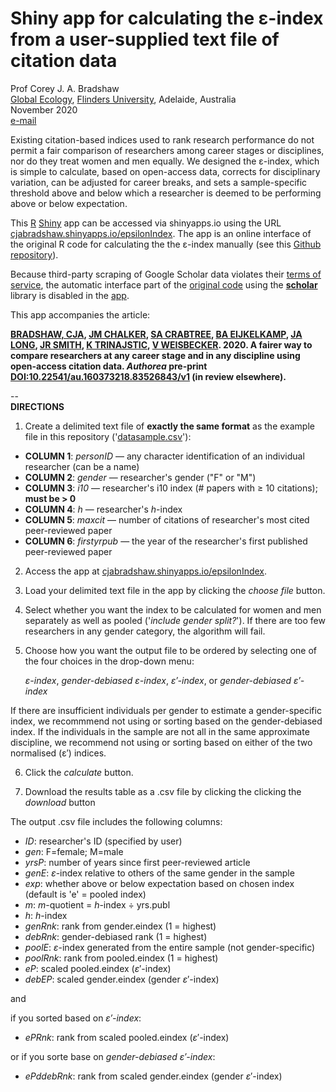 # Shiny app for calculating the ε-index from a user-supplied text file of citation data

Prof Corey J. A. Bradshaw <br>
<a href="http://globalecologyflinders.com" target="_blank">Global Ecology</a>, <a href="http://flinders.edu.au" target="_blank">Flinders University</a>, Adelaide, Australia <br>
November 2020 <br>
<a href=mailto:corey.bradshaw@flinders.edu.au>e-mail</a> <br>

Existing citation-based indices used to rank research performance do not permit a fair comparison of researchers among career stages or disciplines, nor do they treat women and men equally. We designed the ε-index, which is simple to calculate, based on open-access data, corrects for disciplinary variation, can be adjusted for career breaks, and sets a sample-specific threshold above and below which a researcher is deemed to be performing above or below expectation.

This <a target="_blank" href="https://cran.r-project.org">R</a> <a href="https://shiny.rstudio.com">Shiny</a> app can be accessed via shinyapps.io using the URL <a target="_blank" href="https://cjabradshaw.shinyapps.io/epsilonIndex/">cjabradshaw.shinyapps.io/epsilonIndex</a>. The app is an online interface of the original R code for calculating the the ε-index manually (see this <a href="https://github.com/cjabradshaw/EpsilonIndex">Github repository</a>).

Because third-party scraping of Google Scholar data violates their <a href="https://policies.google.com/terms?hl=en">terms of service</a>, the automatic interface part of the <a href="https://github.com/cjabradshaw/EpsilonIndex">original code</a> using the <a href="https://www.rdocumentation.org/packages/scholar/versions/0.1.7"><strong>scholar</strong></a> library is disabled in the <a target="_blank" href="https://cjabradshaw.shinyapps.io/epsilonIndex/">app</a>.

This app accompanies the article:

<strong><a href="https://globalecologyflinders.com/people/#CJAB" target="_blank">BRADSHAW, CJA</a>, <a href="https://www.chalkerlab.com/jmc" target="_blank">JM CHALKER</a>, <a href="https://stefanicrabtree.com/about-stefani/" target="_blank">SA CRABTREE</a>, <a href="https://researchnow.flinders.edu.au/en/persons/bart-eijkelkamp" target="_blank">BA EIJKELKAMP</a>, <a href="https://en.wikipedia.org/wiki/John_A._Long" target="_blank">JA LONG</a>, <a href="https://www.flinders.edu.au/people/justine.smith" target="_blank">JR SMITH</a>, <a href="https://staffportal.curtin.edu.au/staff/profile/view/K.Trinajstic/" target="_blank">K TRINAJSTIC</a>, <a href="https://researchnow.flinders.edu.au/en/persons/vera-weisbecker" target="_blank">V WEISBECKER</a>. 2020. A fairer way to compare researchers at any career stage and in any discipline using open-access citation data. <i><strong>Authorea</strong></i> pre-print <a href="https://doi.org/10.22541/au.160373218.83526843/v1">DOI:10.22541/au.160373218.83526843/v1</a> (in review elsewhere).</strong>

-- <br>
<strong>DIRECTIONS</strong>

1. Create a delimited text file of <strong>exactly the same format</strong> as the example file in this repository ('<a href="https://github.com/cjabradshaw/EpsilonIndex/blob/main/datasample.csv">datasample.csv</a>'):

 - <strong>COLUMN 1</strong>: <i>personID</i> — any character identification of an individual researcher (can be a name)
 - <strong>COLUMN 2</strong>: <i>gender</i> — researcher's gender ("F" or "M")
 - <strong>COLUMN 3</strong>: <i>i10</i> — researcher's i10 index (# papers with ≥ 10 citations); <strong>must be > 0</strong>
 - <strong>COLUMN 4</strong>: <i>h</i> — researcher's <i>h</i>-index
 - <strong>COLUMN 5</strong>: <i>maxcit</i> — number of citations of researcher's most cited peer-reviewed paper
 - <strong>COLUMN 6</strong>: <i>firstyrpub</i> — the year of the researcher's first published peer-reviewed paper

2. Access the app at <a target="_blank" href="https://cjabradshaw.shinyapps.io/epsilonIndex/">cjabradshaw.shinyapps.io/epsilonIndex</a>.
  
3. Load your delimited text file in the app by clicking the <i>choose file</i> button.

4. Select whether you want the index to be calculated for women and men separately as well as pooled ('<i>include gender split?</i>'). If there are too few researchers in any gender category, the algorithm will fail.

5. Choose how you want the output file to be ordered by selecting one of the four choices in the drop-down menu:

   <i>ε-index</i>, <i>gender-debiased ε-index</i>, <i>ε′-index</i>, or <i>gender-debiased ε′-index</i>

If there are insufficient individuals per gender to estimate a gender-specific index, we recommmend not using or sorting based on the gender-debiased index. If the individuals in the sample are not all in the same approximate discipline, we recommend not using or sorting based on either of the two normalised (ε′) indices.

6. Click the <i>calculate </i> button.

7. Download the results table as a .csv file by clicking the clicking the <i>download</i> button

The output .csv file includes the following columns:

- <i>ID</i>: researcher's ID (specified by user)
- <i>gen</i>: F=female; M=male
- <i>yrsP</i>: number of years since first peer-reviewed article
- <i>genE</i>: <i>ε</i>-index relative to others of the same gender in the sample
- <i>exp</i>: whether above or below expectation based on chosen index (default is 'e' = pooled index)
- <i>m</i>: <i>m</i>-quotient = <i>h</i>-index ÷ yrs.publ
- <i>h</i>: <i>h</i>-index
- <i>genRnk</i>: rank from gender.eindex (1 = highest)
- <i>debRnk</i>: gender-debiased rank (1 = highest)
- <i>poolE</i>: <i>ε</i>-index generated from the entire sample (not gender-specific)
- <i>poolRnk</i>: rank from pooled.eindex (1 = highest)
- <i>eP</i>: scaled pooled.eindex (<i>ε</i>′-index)
- <i>debEP</i>: scaled gender.eindex (gender <i>ε</i>′-index)

and

if you sorted based on <i>ε′-index</i>:

- <i>ePRnk</i>: rank from scaled pooled.eindex (<i>ε</i>′-index)

or if you sorte base on <i>gender-debiased ε′-index</i>:

- <i>ePddebRnk</i>: rank from scaled gender.eindex (gender <i>ε</i>′-index)
